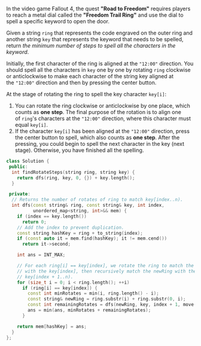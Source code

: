 In the video game Fallout 4, the quest **"Road to Freedom"** requires players to reach a metal dial called the **"Freedom Trail Ring"** and use the dial to spell a specific keyword to open the door.

Given a string `ring` that represents the code engraved on the outer ring and another string `key` that represents the keyword that needs to be spelled, return _the minimum number of steps to spell all the characters in the keyword_.

Initially, the first character of the ring is aligned at the `"12:00"` direction. You should spell all the characters in `key` one by one by rotating `ring` clockwise or anticlockwise to make each character of the string key aligned at the `"12:00"` direction and then by pressing the center button.

At the stage of rotating the ring to spell the key character `key[i]`:

1. You can rotate the ring clockwise or anticlockwise by one place, which counts as **one step**. The final purpose of the rotation is to align one of `ring`'s characters at the `"12:00"` direction, where this character must equal `key[i]`.
2. If the character `key[i]` has been aligned at the `"12:00"` direction, press the center button to spell, which also counts as **one step**. After the pressing, you could begin to spell the next character in the key (next stage). Otherwise, you have finished all the spelling.

```cpp
class Solution {
 public:
  int findRotateSteps(string ring, string key) {
    return dfs(ring, key, 0, {}) + key.length();
  }

 private:
  // Returns the number of rotates of ring to match key[index..n).
  int dfs(const string& ring, const string& key, int index,
          unordered_map<string, int>&& mem) {
    if (index == key.length())
      return 0;
    // Add the index to prevent duplication.
    const string hashKey = ring + to_string(index);
    if (const auto it = mem.find(hashKey); it != mem.cend())
      return it->second;

    int ans = INT_MAX;

    // For each ring[i] == key[index], we rotate the ring to match the ring[i]
    // with the key[index], then recursively match the newRing with the
    // key[index + 1..n).
    for (size_t i = 0; i < ring.length(); ++i)
      if (ring[i] == key[index]) {
        const int minRotates = min(i, ring.length() - i);
        const string& newRing = ring.substr(i) + ring.substr(0, i);
        const int remainingRotates = dfs(newRing, key, index + 1, move(mem));
        ans = min(ans, minRotates + remainingRotates);
      }

    return mem[hashKey] = ans;
  }
};
```